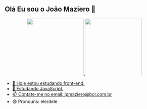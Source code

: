 ## Olá Eu sou o João Maziero 👋

<div align="center">
  <a href="https://github.com/JoaoMaziero">
  <img height="180em" src="https://github-readme-stats.vercel.app/api?username=JoaoMaziero&show_icons=true&theme=dracula&include_all_commits=true&count_private=true"/>
  <img height="180em" src="https://github-readme-stats.vercel.app/api/top-langs/?username=JoaoMaziero&layout=compact&langs_count=7&theme=dracula"/>
</div>


- 🔭 Hoje estou estudando front-end.
- 🌱 Estudando JavaScript.
- 📫 Contate-me no email: jpmaziero@bol.com.br
- 😄 Pronouns: ele/dele
